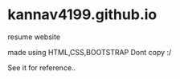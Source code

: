# kannav4199.github.io
resume website


made using HTML,CSS,BOOTSTRAP
Dont copy :/

See it for reference..
